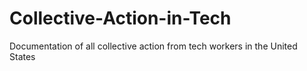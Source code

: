 # Collective-Action-in-Tech
Documentation of all collective action from tech workers in the United States
